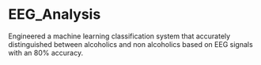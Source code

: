 # EEG_Analysis

Engineered a machine learning classification system that accurately 
distinguished between alcoholics and non
alcoholics based on EEG signals with an 80% accuracy.
